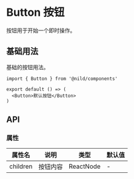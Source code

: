 # Button 按钮

按钮用于开始一个即时操作。

## 基础用法

基础的按钮用法。

```tsx
import { Button } from '@nild/components'

export default () => (
  <Button>默认按钮</Button>
)
```

## API

### 属性

| 属性名 | 说明 | 类型 | 默认值 |
|--------|------|------|--------|
| children | 按钮内容 | ReactNode | - | 